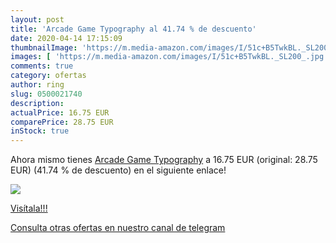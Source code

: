 ```yaml
---
layout: post
title: 'Arcade Game Typography al 41.74 % de descuento'
date: 2020-04-14 17:15:09
thumbnailImage: 'https://m.media-amazon.com/images/I/51c+B5TwkBL._SL200_.jpg'
images: [ 'https://m.media-amazon.com/images/I/51c+B5TwkBL._SL200_.jpg' ]
comments: true
category: ofertas
author: ring
slug: 0500021740
description:
actualPrice: 16.75 EUR
comparePrice: 28.75 EUR
inStock: true
---
```


Ahora mismo tienes [Arcade Game Typography](https://www.amazon.com/dp/0500021740/?tag=redken08-20) a 16.75 EUR (original: 28.75 EUR) (41.74 %  de descuento) en el siguiente enlace!

[![](https://m.media-amazon.com/images/I/51c+B5TwkBL._SL200_.jpg)](https://www.amazon.com/dp/0500021740/?tag=redken08-20)

[Visítala!!!](https://www.amazon.com/dp/0500021740/?tag=redken08-20)

[Consulta otras ofertas en nuestro canal de telegram](https://t.me/s/ofertas25)
